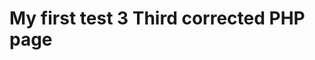 <!DOCTYPE html>
<html>
<body>

<h1>My first test 3 Third corrected PHP page</h1>

<?php
echo "Hello World!";
?>

</body>
</html>

